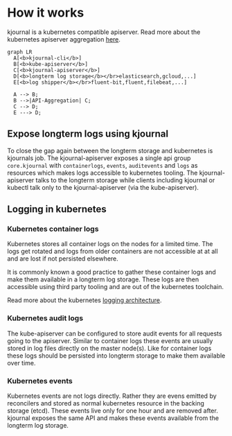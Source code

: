 # How it works

kjournal is a kubernetes compatible apiserver.
Read more about the kubernetes apiserver aggregation [here](https://kubernetes.io/docs/concepts/extend-kubernetes/api-extension/apiserver-aggregation/).

```mermaid
graph LR
  A[<b>kjournal-cli</b>]
  B[<b>kube-apiserver</b>]
  C[<b>kjournal-apiserver</b>]
  D[<b>longterm log storage</b></br>elasticsearch,gcloud,...]
  E[<b>log shipper</b></br>fluent-bit,fluent,filebeat,...]

  A --> B;
  B -->|API-Aggregation| C;
  C --> D;
  E ---> D;
```
## Expose longterm logs using kjournal
To close the gap again between the longterm storage and kubernetes is kjournals job. 
The kjournal-apiserver exposes a single api group `core.kjournal` with `containerlogs`, `events`, `auditevents` and `logs` as resources which makes logs accessible
to kubernetes tooling.
The kjournal-apiserver talks to the longterm storage while clients including kjournal or kubectl talk only to the kjournal-apiserver (via the kube-apiserver).

## Logging in kubernetes

### Kubernetes container logs
Kubernetes stores all container logs on the nodes for a limited time. The logs get rotated and logs from older containers
are not accessible at at all and are lost if not persisted elsewhere.

It is commonly known a good practice to gather these container logs and make them available in a longterm log storage.
These logs are then accessible using third party tooling and are out of the kubernetes toolchain.

Read more about the kubernetes [logging architecture](https://kubernetes.io/docs/concepts/cluster-administration/logging/).

### Kubernetes audit logs
The kube-apiserver can be configured to store audit events for all requests going to the apiserver.
Similar to container logs these events are usually stored in log files directly on the master node(s). 
Like for container logs these logs should be persisted into longterm storage to make them available over time.

### Kubernetes events
Kubernetes events are not logs directly. Rather they are evens emitted by reconcilers and stored as normal kubernetes resource in the backing storage (etcd).
These events live only for one hour and are removed after.
kjournal exposes the same API and makes these events available from the longterm log storage.